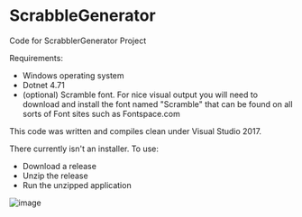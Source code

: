 # ScrabbleGenerator
Code for ScrabblerGenerator Project

Requirements:
* Windows operating system
* Dotnet 4.71
* (optional) Scramble font.  For nice visual output you will need to download and install the font named "Scramble" that can be found on all sorts of Font sites such as Fontspace.com

This code was written and compiles clean under Visual Studio 2017.

There currently isn't an installer.  To use:
* Download a release
* Unzip the release
* Run the unzipped application

![image](https://user-images.githubusercontent.com/34729473/48690446-728ebb80-eb83-11e8-8a0f-ce43ee91dfe2.png)
